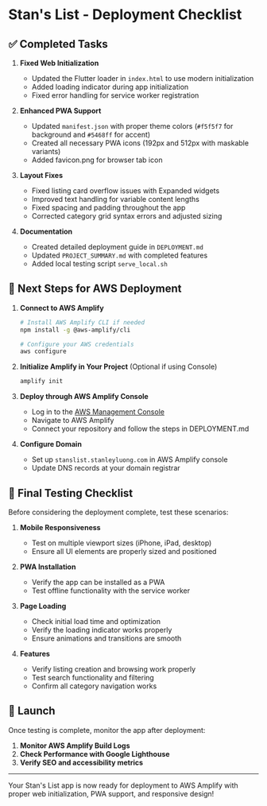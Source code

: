 # Stan's List - Deployment Checklist

## ✅ Completed Tasks

1. **Fixed Web Initialization**
   - Updated the Flutter loader in `index.html` to use modern initialization
   - Added loading indicator during app initialization
   - Fixed error handling for service worker registration

2. **Enhanced PWA Support**
   - Updated `manifest.json` with proper theme colors (`#f5f5f7` for background and `#5468ff` for accent)
   - Created all necessary PWA icons (192px and 512px with maskable variants)
   - Added favicon.png for browser tab icon

3. **Layout Fixes**
   - Fixed listing card overflow issues with Expanded widgets
   - Improved text handling for variable content lengths
   - Fixed spacing and padding throughout the app
   - Corrected category grid syntax errors and adjusted sizing

4. **Documentation**
   - Created detailed deployment guide in `DEPLOYMENT.md`
   - Updated `PROJECT_SUMMARY.md` with completed features
   - Added local testing script `serve_local.sh`

## 🔄 Next Steps for AWS Deployment

1. **Connect to AWS Amplify**
   ```bash
   # Install AWS Amplify CLI if needed
   npm install -g @aws-amplify/cli
   
   # Configure your AWS credentials
   aws configure
   ```

2. **Initialize Amplify in Your Project** (Optional if using Console)
   ```bash
   amplify init
   ```

3. **Deploy through AWS Amplify Console**
   - Log in to the [AWS Management Console](https://console.aws.amazon.com/)
   - Navigate to AWS Amplify
   - Connect your repository and follow the steps in DEPLOYMENT.md

4. **Configure Domain**
   - Set up `stanslist.stanleyluong.com` in AWS Amplify console
   - Update DNS records at your domain registrar

## 📝 Final Testing Checklist

Before considering the deployment complete, test these scenarios:

1. **Mobile Responsiveness**
   - Test on multiple viewport sizes (iPhone, iPad, desktop)
   - Ensure all UI elements are properly sized and positioned

2. **PWA Installation**
   - Verify the app can be installed as a PWA
   - Test offline functionality with the service worker

3. **Page Loading**
   - Check initial load time and optimization
   - Verify the loading indicator works properly
   - Ensure animations and transitions are smooth

4. **Features**
   - Verify listing creation and browsing work properly
   - Test search functionality and filtering
   - Confirm all category navigation works

## 🚀 Launch

Once testing is complete, monitor the app after deployment:

1. **Monitor AWS Amplify Build Logs**
2. **Check Performance with Google Lighthouse**
3. **Verify SEO and accessibility metrics**

---

Your Stan's List app is now ready for deployment to AWS Amplify with proper web initialization, PWA support, and responsive design!
